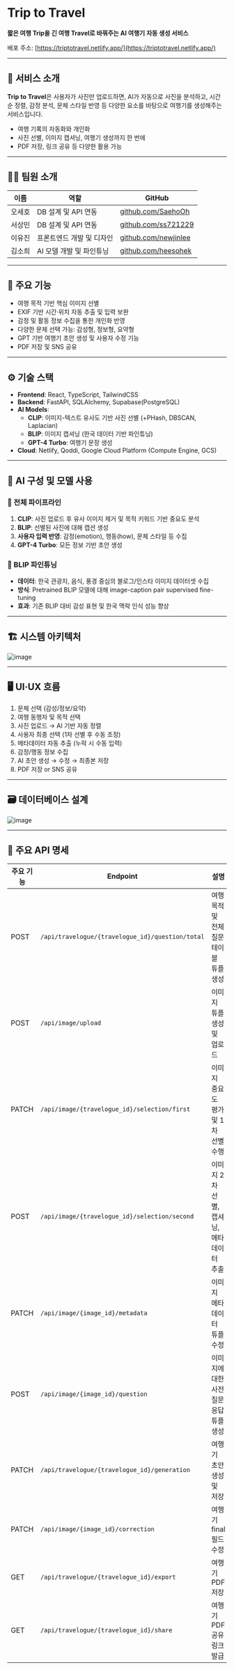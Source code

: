 # Trip to Travel

**짧은 여행 Trip을 긴 여행 Travel로 바꿔주는 AI 여행기 자동 생성 서비스**

배포 주소: [https://triptotravel.netlify.app/](https://triptotravel.netlify.app/)

---

## 📝 서비스 소개

**Trip to Travel**은 사용자가 사진만 업로드하면, AI가 자동으로 사진을 분석하고, 시간 순 정렬, 감정 분석, 문체 스타일 반영 등 다양한 요소를 바탕으로 여행기를 생성해주는 서비스입니다.

* 여행 기록의 자동화와 개인화
* 사진 선별, 이미지 캡셔닝, 여행기 생성까지 한 번에
* PDF 저장, 링크 공유 등 다양한 활용 가능

---

## 👨‍💻 팀원 소개

| 이름 | 역할 | GitHub |
|------|------|--------|
| 오세호 | DB 설계 및 API 연동 | [github.com/SaehoOh](https://github.com/SaehoOh) |
| 서상민 | DB 설계 및 API 연동 | [github.com/ss721229](https://github.com/ss721229) |
| 이유진 | 프론트엔드 개발 및 디자인 | [github.com/newjinlee](https://github.com/newjinlee) |
| 김소희 | AI 모델 개발 및 파인튜닝 | [github.com/heesohek](https://github.com/heesohek) |

---

## 🧩 주요 기능

* 여행 목적 기반 핵심 이미지 선별
* EXIF 기반 시간·위치 자동 추출 및 입력 보완
* 감정 및 활동 정보 수집을 통한 개인화 반영
* 다양한 문체 선택 가능: 감성형, 정보형, 요약형
* GPT 기반 여행기 초안 생성 및 사용자 수정 기능
* PDF 저장 및 SNS 공유

---

## ⚙️ 기술 스택

* **Frontend**: React, TypeScript, TailwindCSS
* **Backend**: FastAPI, SQLAlchemy, Supabase(PostgreSQL)
* **AI Models**:
  * **CLIP**: 이미지-텍스트 유사도 기반 사진 선별 (+PHash, DBSCAN, Laplacian)  
  * **BLIP**: 이미지 캡셔닝 (한국 데이터 기반 파인튜닝)
  * **GPT-4 Turbo**: 여행기 문장 생성
* **Cloud**: Netlify, Qoddi, Google Cloud Platform (Compute Engine, GCS)

---

## 🧠 AI 구성 및 모델 사용

### 📌 전체 파이프라인

1. **CLIP**: 사진 업로드 후 유사 이미지 제거 및 목적 키워드 기반 중요도 분석
2. **BLIP**: 선별된 사진에 대해 캡션 생성
3. **사용자 입력 반영**: 감정(emotion), 행동(how), 문체 스타일 등 수집
4. **GPT-4 Turbo**: 모든 정보 기반 초안 생성

### 📍 BLIP 파인튜닝
* **데이터**: 한국 관광지, 음식, 풍경 중심의 블로그/인스타 이미지 데이터셋 수집
* **방식**: Pretrained BLIP 모델에 대해 image-caption pair supervised fine-tuning
* **효과**: 기존 BLIP 대비 감성 표현 및 한국 맥락 인식 성능 향상

---

## 🏗️ 시스템 아키텍처
![image](https://github.com/user-attachments/assets/6c444cbc-77bc-4f9e-8912-86f6bb0ad02f)

---

## 🖥️ UI·UX 흐름

1. 문체 선택 (감성/정보/요약)
2. 여행 동행자 및 목적 선택
3. 사진 업로드 → AI 기반 자동 정렬
4. 사용자 최종 선택 (1차 선별 후 수동 조정)
5. 메타데이터 자동 추출 (누락 시 수동 입력)
6. 감정/행동 정보 수집
7. AI 초안 생성 → 수정 → 최종본 저장
8. PDF 저장 or SNS 공유

---

## 🗃️ 데이터베이스 설계
![image](https://github.com/user-attachments/assets/27797c9f-da71-4f60-894b-ba53e2f427d7)

---

## 📡 주요 API 명세

| 주요 기능 | Endpoint                                                   | 설명 |
|--------|------------------------------------------------------------|------|
| POST   | `/api/travelogue/{travelogue_id}/question/total`          | 여행 목적 및 전체 질문 테이블 튜플 생성 |
| POST   | `/api/image/upload`                                        | 이미지 튜플 생성 및 업로드 |
| PATCH  | `/api/image/{travelogue_id}/selection/first`               | 이미지 중요도 평가 및 1차 선별 수행 |
| POST   | `/api/image/{travelogue_id}/selection/second`              | 이미지 2차 선별, 캡셔닝, 메타데이터 추출 |
| PATCH  | `/api/image/{image_id}/metadata`                           | 이미지 메타데이터 튜플 수정 |
| POST   | `/api/image/{image_id}/question`                           | 이미지에 대한 사전 질문 응답 튜플 생성 |
| PATCH  | `/api/travelogue/{travelogue_id}/generation`               | 여행기 초안 생성 및 저장 |
| PATCH  | `/api/image/{image_id}/correction`                         | 여행기 final 필드 수정 |
| GET    | `/api/travelogue/{travelogue_id}/export`                   | 여행기 PDF 저장 |
| GET    | `/api/travelogue/{travelogue_id}/share`                    | 여행기 PDF 공유 링크 발급 |
